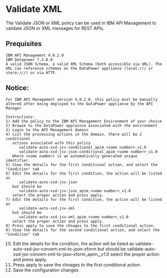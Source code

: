 # Validate XML

The Validate JSON or XML policy can be used in IBM API Management to validate 
JSON or XML messages for REST APIs.

## Prequisites

    IBM API Management 4.0.2.0
    IBM Datapower 7.2.0.0
    A valid JSON Schema, a valid XML Schema (both accessible via URL). The URL can reference schemas on the DataPower appliance (local:/// or store:///) or via HTTP.


## Notice:

    For IBM API Management version 4.0.2.0, this policy must be manually 
    altered after being deployed to the DataPower appliance by the API Manager
    
    Instructions:
    1) Add the policy to the IBM API Management Environment of your choice
    2) Browse to the DataPower applaince associated with the environment
    3) Login to the API Management domain
    4) List the processing actions in the domain, there will be 2 conditional 
       actions associated with this policy 
          validate-auto-xsd-jsv-conditional_apim_<some number>_v1.0
          validate-auto-xsd-jsv-json-conditional_apim_<some number>_v1.0
       Where <some number> is an automatically generated unique identifier.
    5) View the details for the first conditional action, and select the "Condition" tab
    6) Edit the details for the first condition, the action will be listed as 
          validate-auto-xsd-jsv-json  
       but should be 
          validate-auto-xsd-jsv-json_apim_<some number>_v1.0
       select the proper action and press apply.
    7) Edit the details for the first condition, the action will be listed as 
          validate-auto-xsd-jsv-xml  
       but should be 
          validate-auto-xsd-jsv-xml_apim_<some number>_v1.0
       select the proper action and press apply.
    8) Press apply to save the chnages to the first conditional action.   
    9) View the details for the second conditional action, and select the "Condition" tab       
   10) Edit the details for the condition, the action will be listed as 
          validate-auto-xsd-jsv-convert-xml-to-json-xform
       but should be 
          validate-auto-xsd-jsv-convert-xml-to-json-xform_apim_<some number>_v1.0
       select the proper action and press apply.
   11) Press apply to save the chnages to the first conditional action.   
   12) Save the configuration changes
       
```
